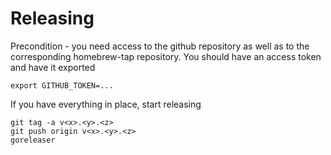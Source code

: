 # Releasing

Precondition - you need access to the github repository as well as to the corresponding homebrew-tap repository. You should have an access token and have it exported

    export GITHUB_TOKEN=...

If you have everything in place, start releasing

    git tag -a v<x>.<y>.<z>
    git push origin v<x>.<y>.<z>
    goreleaser